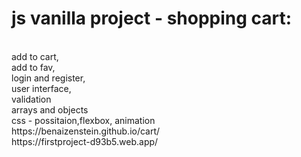 <h1>js vanilla project - shopping cart:</h1>
</br>
add to cart,
</br>
add to fav,
</br>
login and register,
</br>
user interface,
</br>
validation 
</br>
arrays and objects
</br>
css - possitaion,flexbox, animation
</br>
https://benaizenstein.github.io/cart/
</br>
https://firstproject-d93b5.web.app/
